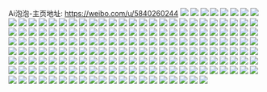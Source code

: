 Ai泡泡-主页地址: https://weibo.com/u/5840260244 
![](https://wx4.sinaimg.cn/mw2000/006nf8tSly1h8wlrrr74yj31mb2e1kjl.jpg) 
![](https://wx4.sinaimg.cn/mw2000/006nf8tSly1h8wlrtatrvj31rv2m8x6p.jpg) 
![](https://wx4.sinaimg.cn/mw2000/006nf8tSly1h8rzp11r2pj31o0280hdt.jpg) 
![](https://wx4.sinaimg.cn/mw2000/006nf8tSly1h8iraa8rf6j30wi1ychdt.jpg) 
![](https://wx4.sinaimg.cn/mw2000/006nf8tSly1h80bb6ttcaj31qk2beqv6.jpg) 
![](https://wx4.sinaimg.cn/mw2000/006nf8tSly1h80bb902njj31jp2294qq.jpg) 
![](https://wx4.sinaimg.cn/mw2000/006nf8tSly1h80bbc5yihj324n2u7npf.jpg) 
![](https://wx4.sinaimg.cn/mw2000/006nf8tSly1h80bb4vbxfj32112111ky.jpg) 
![](https://wx4.sinaimg.cn/mw2000/006nf8tSly1h7s2vwytl9j321i2qqnpe.jpg) 
![](https://wx4.sinaimg.cn/mw2000/006nf8tSly1h7s2vvz973j321m2q6kjm.jpg) 
![](https://wx4.sinaimg.cn/mw2000/006nf8tSly1h7s2vxhpn5j319t1n6kdc.jpg) 
![](https://wx4.sinaimg.cn/mw2000/006nf8tSly1h7s2vz5eajj324p2u9e82.jpg) 
![](https://wx4.sinaimg.cn/mw2000/006nf8tSly1h7ou1ldwg4j31yg2mkb2a.jpg) 
![](https://wx4.sinaimg.cn/mw2000/006nf8tSly1h7ou1mfrs5j31wm2jihdu.jpg) 
![](https://wx4.sinaimg.cn/mw2000/006nf8tSly1h76etsnmm4j323z2uqdri.jpg) 
![](https://wx4.sinaimg.cn/mw2000/006nf8tSly1h76ettixgpj322n2sgqaz.jpg) 
![](https://wx4.sinaimg.cn/mw2000/006nf8tSly1h76etrkragj32532vu1kz.jpg) 
![](https://wx4.sinaimg.cn/mw2000/006nf8tSly1h76etv7rcej32by33snpd.jpg) 
![](https://wx4.sinaimg.cn/mw2000/006nf8tSly1h76etwujtsj31o0280aiw.jpg) 
![](https://wx4.sinaimg.cn/mw2000/006nf8tSly1h76etxwksfj324m2vx7fo.jpg) 
![](https://wx4.sinaimg.cn/mw2000/006nf8tSly1h76etyll66j31oy286do5.jpg) 
![](https://wx4.sinaimg.cn/mw2000/006nf8tSly1h76eu08gtdj32c034lkjl.jpg) 
![](https://wx4.sinaimg.cn/mw2000/006nf8tSly1h6kdw79qluj31x42k5npd.jpg) 
![](https://wx4.sinaimg.cn/mw2000/006nf8tSly1h6kdw6ljx4j32052o7npd.jpg) 
![](https://wx4.sinaimg.cn/mw2000/006nf8tSly1h6c01neszaj31v82hnhdu.jpg) 
![](https://wx4.sinaimg.cn/mw2000/006nf8tSly1h6c01qa4e1j32152q54qr.jpg) 
![](https://wx4.sinaimg.cn/mw2000/006nf8tSly1h6c01swtscj327o2y8q9y.jpg) 
![](https://wx4.sinaimg.cn/mw2000/006nf8tSly1h6c01rwmo5j31r82cuajf.jpg) 
![](https://wx4.sinaimg.cn/mw2000/006nf8tSly1h6c01o9pzvj32c02c07wi.jpg) 
![](https://wx4.sinaimg.cn/mw2000/006nf8tSly1h6apgnc8mcj324w2uie83.jpg) 
![](https://wx4.sinaimg.cn/mw2000/006nf8tSly1h6apgqpwkxj32c0340x6r.jpg) 
![](https://wx4.sinaimg.cn/mw2000/006nf8tSly1h6apgsav2yj31xw2l7npe.jpg) 
![](https://wx4.sinaimg.cn/mw2000/006nf8tSly1h6apguobzyj31n626wqv5.jpg) 
![](https://wx4.sinaimg.cn/mw2000/006nf8tSly1h6apgvlg0pj31vm2i6dnh.jpg) 
![](https://wx4.sinaimg.cn/mw2000/006nf8tSly1h631sg889xj31oi28oe81.jpg) 
![](https://wx4.sinaimg.cn/mw2000/006nf8tSly1h631shdaluj31es1vpnob.jpg) 
![](https://wx4.sinaimg.cn/mw2000/006nf8tSly1h631siriukj31fz1xb7wh.jpg) 
![](https://wx4.sinaimg.cn/mw2000/006nf8tSly1h631sjwrm2j30wm16yk36.jpg) 
![](https://wx4.sinaimg.cn/mw2000/006nf8tSly1h631skw61qj311p1dntoj.jpg) 
![](https://wx4.sinaimg.cn/mw2000/006nf8tSly1h631slm6qhj31da1swnnn.jpg) 
![](https://wx4.sinaimg.cn/mw2000/006nf8tSly1h5tbcppq35j327d2xs1ky.jpg) 
![](https://wx4.sinaimg.cn/mw2000/006nf8tSly1h5tbcrxsrbj32472tmx6p.jpg) 
![](https://wx4.sinaimg.cn/mw2000/006nf8tSly1h5tbcnccu0j31m625j4qp.jpg) 
![](https://wx4.sinaimg.cn/mw2000/006nf8tSly1h5tbctim0sj31x52l4b29.jpg) 
![](https://wx4.sinaimg.cn/mw2000/006nf8tSly1h5tbdmh8b7j30wi0t6483.jpg) 
![](https://wx4.sinaimg.cn/mw2000/006nf8tSly1h5tbcuxsutj31my27a1kx.jpg) 
![](https://wx4.sinaimg.cn/mw2000/006nf8tSly1h5tbde7tczj31yq2mb7wk.jpg) 
![](https://wx4.sinaimg.cn/mw2000/006nf8tSly1h5tbdidlutj32c03407wj.jpg) 
![](https://wx4.sinaimg.cn/mw2000/006nf8tSly1h5tbdlovanj31wa2jl7wi.jpg) 
![](https://wx4.sinaimg.cn/mw2000/006nf8tSly1h5mhg21hpwj31l424gqv5.jpg) 
![](https://wx4.sinaimg.cn/mw2000/006nf8tSly1h5mhg39kezj31hg1zahdt.jpg) 
![](https://wx4.sinaimg.cn/mw2000/006nf8tSly1h5mhg4ek7tj31p229fx6p.jpg) 
![](https://wx4.sinaimg.cn/mw2000/006nf8tSly1h5mhg89l6pj31mh25z4qq.jpg) 
![](https://wx4.sinaimg.cn/mw2000/006nf8tSly1h5mhg979b5j31bc1r44pu.jpg) 
![](https://wx4.sinaimg.cn/mw2000/006nf8tSly1h5mhg0lbyjj31ke2374qp.jpg) 
![](https://wx4.sinaimg.cn/mw2000/006nf8tSly1h51npxduclj324o2u7npf.jpg) 
![](https://wx4.sinaimg.cn/mw2000/006nf8tSly1h51npyu24sj32812ype83.jpg) 
![](https://wx4.sinaimg.cn/mw2000/006nf8tSly1h51npzl2v3j32c03401ky.jpg) 
![](https://wx4.sinaimg.cn/mw2000/006nf8tSly1h51nq0iza0j326j2wpe82.jpg) 
![](https://wx4.sinaimg.cn/mw2000/006nf8tSly1h51nq14xf5j31qf2b8e81.jpg) 
![](https://wx4.sinaimg.cn/mw2000/006nf8tSly1h51nq5y935j30ty13ydoh.jpg) 
![](https://wx4.sinaimg.cn/mw2000/006nf8tSly1h51npvp1emj32au340x6t.jpg) 
![](https://wx4.sinaimg.cn/mw2000/006nf8tSly1h51nq2oww2j31gv1yhe81.jpg) 
![](https://wx4.sinaimg.cn/mw2000/006nf8tSly1h51nq54j23j31zi2ot7wk.jpg) 
![](https://wx4.sinaimg.cn/mw2000/006nf8tSly1h4w9enayxbj31k122qh45.jpg) 
![](https://wx4.sinaimg.cn/mw2000/006nf8tSly1h4w9eo03yoj31nf278qv5.jpg) 
![](https://wx4.sinaimg.cn/mw2000/006nf8tSly1h4w9emw3oxj30l20s3doa.jpg) 
![](https://wx4.sinaimg.cn/mw2000/006nf8tSly1h4w9eove6mj31nh27b1ky.jpg) 
![](https://wx4.sinaimg.cn/mw2000/006nf8tSly1h4w9epx4fxj31li24ox6p.jpg) 
![](https://wx4.sinaimg.cn/mw2000/006nf8tSly1h4w9eqmvlaj31sc2dse81.jpg) 
![](https://wx4.sinaimg.cn/mw2000/006nf8tSly1h4pg38vv1zj31o0280x6q.jpg) 
![](https://wx4.sinaimg.cn/mw2000/006nf8tSly1h4mnqz9rqtj321s2qd4qr.jpg) 
![](https://wx4.sinaimg.cn/mw2000/006nf8tSly1h4mnr2gg16j31y02lcnpf.jpg) 
![](https://wx4.sinaimg.cn/mw2000/006nf8tSly1h4mnr6pi7vj323e2sj4qs.jpg) 
![](https://wx4.sinaimg.cn/mw2000/006nf8tSly1h4mnr8ysalj31ry2d91ky.jpg) 
![](https://wx4.sinaimg.cn/mw2000/006nf8tSly1h4g2718gyqj31mk262x6p.jpg) 
![](https://wx4.sinaimg.cn/mw2000/006nf8tSly1h45i5q0eifj31wm2jib2a.jpg) 
![](https://wx4.sinaimg.cn/mw2000/006nf8tSly1h3si2c1561j31ws2jpx6q.jpg) 
![](https://wx4.sinaimg.cn/mw2000/006nf8tSly1h3si2dj6n7j31wh2jbu0y.jpg) 
![](https://wx4.sinaimg.cn/mw2000/006nf8tSly1h3si2eog57j31q02aoe82.jpg) 
![](https://wx4.sinaimg.cn/mw2000/006nf8tSly1h3p5p33vqij316o1kw7wh.jpg) 
![](https://wx4.sinaimg.cn/mw2000/006nf8tSly1h3p5p414a5j316o1kwb0u.jpg) 
![](https://wx4.sinaimg.cn/mw2000/006nf8tSly1h2fz7gp54jj31sc2ds7wi.jpg) 
![](https://wx4.sinaimg.cn/mw2000/006nf8tSly1h2fz7fprmdj31ym2m51ky.jpg) 
![](https://wx4.sinaimg.cn/mw2000/006nf8tSly1h2fz7hwy0aj31xb2kfx6q.jpg) 
![](https://wx4.sinaimg.cn/mw2000/006nf8tSly1h2fz7k4mpzj31z32msnpe.jpg) 
![](https://wx4.sinaimg.cn/mw2000/006nf8tSly1h2fz7npzdhj327d2xte82.jpg) 
![](https://wx4.sinaimg.cn/mw2000/006nf8tSly1h2fz7kmo7ij313z1hae5g.jpg) 
![](https://wx4.sinaimg.cn/mw2000/006nf8tSly1h2fz7l6df6j31at1qf7wh.jpg) 
![](https://wx4.sinaimg.cn/mw2000/006nf8tSly1h2fz7lzmbcj31yh2miqv6.jpg) 
![](https://wx4.sinaimg.cn/mw2000/006nf8tSly1h2fz7mun12j31py2ale82.jpg) 
![](https://wx4.sinaimg.cn/mw2000/006nf8tSly1h1vmy65grdj31uv2h6kjl.jpg) 
![](https://wx4.sinaimg.cn/mw2000/006nf8tSly1h1omi653pxj31mn2671kx.jpg) 
![](https://wx4.sinaimg.cn/mw2000/006nf8tSly1h1omi6ot0zj31ii20o1kx.jpg) 
![](https://wx4.sinaimg.cn/mw2000/006nf8tSly1h1omi79w1qj31jo2271kx.jpg) 
![](https://wx4.sinaimg.cn/mw2000/006nf8tSly1h1omi7wvvxj31mk2637wh.jpg) 
![](https://wx4.sinaimg.cn/mw2000/006nf8tSly1h13heejlndj31g61xle81.jpg) 
![](https://wx4.sinaimg.cn/mw2000/006nf8tSly1h13hedyjoej31if20jnpd.jpg) 
![](https://wx4.sinaimg.cn/mw2000/006nf8tSly1h13hef7266j31ru2d44qq.jpg) 
![](https://wx4.sinaimg.cn/mw2000/006nf8tSly1h13hefobf8j31i820akjl.jpg) 
![](https://wx4.sinaimg.cn/mw2000/006nf8tSly1h10j6rz611j317p1rr7wh.jpg) 
![](https://wx4.sinaimg.cn/mw2000/006nf8tSly1h10j6sj6w3j311t1efwul.jpg) 
![](https://wx4.sinaimg.cn/mw2000/006nf8tSly1h10j6t8ayjj31ic20gu0x.jpg) 
![](https://wx4.sinaimg.cn/mw2000/006nf8tSly1h0q4cxpxzsj32c0340qv7.jpg) 
![](https://wx4.sinaimg.cn/mw2000/006nf8tSly1h0pniwuturj30u0140wph.jpg) 
![](https://wx4.sinaimg.cn/mw2000/006nf8tSly1h09qvyiouwj31xd2khqv6.jpg) 
![](https://wx4.sinaimg.cn/mw2000/006nf8tSly1h09qvztgnbj31w72ix7wi.jpg) 
![](https://wx4.sinaimg.cn/mw2000/006nf8tSly1h09qw0v0gvj31yk2m3kjm.jpg) 
![](https://wx4.sinaimg.cn/mw2000/006nf8tSly1h09qw2og2bj31q82ayx6p.jpg) 
![](https://wx4.sinaimg.cn/mw2000/006nf8tSly1h09qvxf4m0j311u1eg4ed.jpg) 
![](https://wx4.sinaimg.cn/mw2000/006nf8tSly1h09qw3s2vgj315q1jnnjw.jpg) 
![](https://wx4.sinaimg.cn/mw2000/006nf8tSly1h09qw4uny6j31wp2jlb2a.jpg) 
![](https://wx4.sinaimg.cn/mw2000/006nf8tSly1h09qw5q8i2j31qy2bx1ky.jpg) 
![](https://wx4.sinaimg.cn/mw2000/006nf8tSly1h09qw6rx9bj321s21s1ky.jpg) 
![](https://wx4.sinaimg.cn/mw2000/006nf8tSly1h096nr12wfj31md25te82.jpg) 
![](https://wx4.sinaimg.cn/mw2000/006nf8tSly1h096nodu5nj31py2alu0y.jpg) 
![](https://wx4.sinaimg.cn/mw2000/006nf8tSly1gzeg4p9zujj31ke24okjm.jpg) 
![](https://wx4.sinaimg.cn/mw2000/006nf8tSly1gzeg4qwdu5j31vd2ht7wj.jpg) 
![](https://wx4.sinaimg.cn/mw2000/006nf8tSly1gzeg4okcj0j31dc1ttnpd.jpg) 
![](https://wx4.sinaimg.cn/mw2000/006nf8tSly1gzeg4rwuyij31t52evnpe.jpg) 
![](https://wx4.sinaimg.cn/mw2000/006nf8tSly1gzeg4zq6w1j304a04a0jm.jpg) 
![](https://wx4.sinaimg.cn/mw2000/006nf8tSly1gzeg4tnqzbj320q2oz4qr.jpg) 
![](https://wx4.sinaimg.cn/mw2000/006nf8tSly1gzeg4vnphgj31zm2obnpf.jpg) 
![](https://wx4.sinaimg.cn/mw2000/006nf8tSly1gzeg4xdb62j31yu2mgb2b.jpg) 
![](https://wx4.sinaimg.cn/mw2000/006nf8tSly1gzeg4ywubpj31o0280kjm.jpg) 
![](https://wx4.sinaimg.cn/mw2000/006nf8tSly1gyy89fli8bj31ig20lhdt.jpg) 
![](https://wx4.sinaimg.cn/mw2000/006nf8tSly1gyy89ggg96j31hf1z81ky.jpg) 
![](https://wx4.sinaimg.cn/mw2000/006nf8tSly1gyy89hsev3j31ze2nvkjn.jpg) 
![](https://wx4.sinaimg.cn/mw2000/006nf8tSly1gyy89evvcij31uq2fne82.jpg) 
![](https://wx4.sinaimg.cn/mw2000/006nf8tSly1gyrirtiy8cj31o728aqv6.jpg) 
![](https://wx4.sinaimg.cn/mw2000/006nf8tSly1gyrirvb0tdj31p529ju0y.jpg) 
![](https://wx4.sinaimg.cn/mw2000/006nf8tSly1gyrirrt204j315o1qie81.jpg) 
![](https://wx4.sinaimg.cn/mw2000/006nf8tSly1gyrirwfd4bj32c03401kz.jpg) 
![](https://wx4.sinaimg.cn/mw2000/006nf8tSly1gyfilayl2vj32c0340hdw.jpg) 
![](https://wx4.sinaimg.cn/mw2000/006nf8tSly1gyfilcyrx1j32c0340qv8.jpg) 
![](https://wx4.sinaimg.cn/mw2000/006nf8tSly1gyfildq4ubj30sg16oh67.jpg) 
![](https://wx4.sinaimg.cn/mw2000/006nf8tSly1gyfileofe4j31uv2j5hdu.jpg) 
![](https://wx4.sinaimg.cn/mw2000/006nf8tSly1gyfilfya73j32c0340hdv.jpg) 
![](https://wx4.sinaimg.cn/mw2000/006nf8tSly1gyfilgw9euj315o1yse81.jpg) 
![](https://wx4.sinaimg.cn/mw2000/006nf8tSly1gydlp2mgx0j320n2ovqv6.jpg) 
![](https://wx4.sinaimg.cn/mw2000/006nf8tSly1gydlp1ksh5j32c03404qs.jpg) 
![](https://wx4.sinaimg.cn/mw2000/006nf8tSly1gydlp3x4vjj32c0340x6r.jpg) 
![](https://wx4.sinaimg.cn/mw2000/006nf8tSly1gydlp6cx1wj32c0340u12.jpg) 
![](https://wx4.sinaimg.cn/mw2000/006nf8tSly1gydlp7d8yyj31qg2b9e82.jpg) 
![](https://wx4.sinaimg.cn/mw2000/006nf8tSly1gydlp8oom8j31nn27jb2a.jpg) 
![](https://wx4.sinaimg.cn/mw2000/006nf8tSly1gycfjhz0d2j31o0280x6p.jpg) 
![](https://wx4.sinaimg.cn/mw2000/006nf8tSly1gycfjkd5zbj31q22arhdu.jpg) 
![](https://wx4.sinaimg.cn/mw2000/006nf8tSly1gycfjltqw8j31av1qh1kx.jpg) 
![](https://wx4.sinaimg.cn/mw2000/006nf8tSly1gycfjn5ddcj321w2qix6p.jpg) 
![](https://wx4.sinaimg.cn/mw2000/006nf8tSly1gycfjs1a1pj30wi1yce81.jpg) 
![](https://wx4.sinaimg.cn/mw2000/006nf8tSly1gycfjfc88kj3257257kjl.jpg) 
![](https://wx4.sinaimg.cn/mw2000/006nf8tSly1gycfjp61cxj32c0340qv6.jpg) 
![](https://wx4.sinaimg.cn/mw2000/006nf8tSly1gycfjt5y6qj32192po4qq.jpg) 
![](https://wx4.sinaimg.cn/mw2000/006nf8tSly1gycfjv0r64j32c0340b2c.jpg) 
![](https://wx4.sinaimg.cn/mw2000/006nf8tSly1gx38x2dsvrj31zo2oix6p.jpg) 
![](https://wx4.sinaimg.cn/mw2000/006nf8tSly1gx38x49p87j31vg2j7qv6.jpg) 
![](https://wx4.sinaimg.cn/mw2000/006nf8tSly1gx38x5xxynj31yc2mvhdu.jpg) 
![](https://wx4.sinaimg.cn/mw2000/006nf8tSly1gx38x9off0j322q2spe82.jpg) 
![](https://wx4.sinaimg.cn/mw2000/006nf8tSly1gx38x82zixj324u2ugu0y.jpg) 
![](https://wx4.sinaimg.cn/mw2000/006nf8tSly1gx38xctadjj31ro2cu7wi.jpg) 
![](https://wx4.sinaimg.cn/mw2000/006nf8tSly1gx38xejamlj325s2wgu0y.jpg) 
![](https://wx4.sinaimg.cn/mw2000/006nf8tSly1gx38xi0q56j32042pmx6r.jpg) 
![](https://wx4.sinaimg.cn/mw2000/006nf8tSly1gx38xlrz3xj324s2vmu0z.jpg) 
![](https://wx4.sinaimg.cn/mw2000/006nf8tSly1gvx8ai466fj325o2vkkjn.jpg) 
![](https://wx4.sinaimg.cn/mw2000/006nf8tSly1gvurkhln2uj316a1kdkjl.jpg) 
![](https://wx4.sinaimg.cn/mw2000/006nf8tSly1gvurkie3ipj31ar1qcnpd.jpg) 
![](https://wx4.sinaimg.cn/mw2000/006nf8tSly1gvurkj97g4j31q92b0b2b.jpg) 
![](https://wx4.sinaimg.cn/mw2000/006nf8tSly1gvurkkfqeuj32c0340npf.jpg) 
![](https://wx4.sinaimg.cn/mw2000/006nf8tSly1gvurklat63j31fv1x54qq.jpg) 
![](https://wx4.sinaimg.cn/mw2000/006nf8tSly1gvurkh1vafj31vh2j6x6q.jpg) 
![](https://wx4.sinaimg.cn/mw2000/006nf8tSly1gvm5roa9qij62c0340hdv02.jpg) 
![](https://wx4.sinaimg.cn/mw2000/006nf8tSly1gvm5rj0i70j62be3404qr02.jpg) 
![](https://wx4.sinaimg.cn/mw2000/006nf8tSly1gvm5rqqastj61g51y81kx02.jpg) 
![](https://wx4.sinaimg.cn/mw2000/006nf8tSly1gvm5rsi2j1j31um2hkx6p.jpg) 
![](https://wx4.sinaimg.cn/mw2000/006nf8tSly1gvm5ruuo1bj62b0340kjm02.jpg) 
![](https://wx4.sinaimg.cn/mw2000/006nf8tSly1gvm5rxg22ij62c0340kjm02.jpg) 
![](https://wx4.sinaimg.cn/mw2000/006nf8tSly1gvm5ryz9w4j61e61vbty702.jpg) 
![](https://wx4.sinaimg.cn/mw2000/006nf8tSly1gvm5s0rod3j31v72ibu0x.jpg) 
